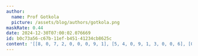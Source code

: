 ```yaml
---
author:
  name: Prof Gotkola
  picture: /assets/blog/authors/gotkola.png
maskRate: 0.44
date: 2024-12-30T07:00:02.076669
id: b0c73a56-c67b-11ef-b451-41234cb8625c
content: '[[8, 0, 7, 2, 0, 0, 0, 9, 1], [5, 4, 0, 9, 1, 3, 0, 0, 6], [0, 0, 0, 8, 5, 0, 0, 0, 0], [0, 7, 0, 3, 6, 5, 0, 1, 2], [0, 1, 4, 7, 9, 2, 0, 5, 8], [3, 2, 5, 1, 8, 4, 0, 7, 9], [0, 0, 3, 4, 2, 9, 1, 0, 5], [0, 0, 0, 0, 0, 8, 0, 0, 3], [0, 6, 0, 0, 3, 0, 0, 4, 7]]'
---
```

